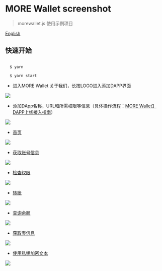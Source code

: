 # MORE Wallet screenshot

> morewallet.js 使用示例项目

[English](https://github.com/EOSMore/morewalletjsdemo/blob/master/README.md)
## 快速开始

```

  $ yarn

  $ yarn start

```



- 进入MORE Wallet 关于我们，长按LOGO进入添加DAPP界面


![](https://public.bitzhidao.com/screenshot/into_dev.jpg)



- 添加DApp名称，URL和所需权限等信息（具体操作流程：[MORE Wallet】DAPP上线接入指南](https://mp.weixin.qq.com/s/rRJiDJOT_DBWRp78jhxWcg)）


![](https://public.bitzhidao.com/screenshot/new_add_dapp.jpg)



- [首页](http://wokeyi.club)


![](https://public.bitzhidao.com/screenshot/new_index.jpg)



- [获取账号信息](http://wokeyi.club/get-account)


![](https://public.bitzhidao.com/screenshot/get_account.jpg)



- [检查权限](http://wokeyi.club/check-action)


![](https://public.bitzhidao.com/screenshot/check_action.jpg)



- [转账](http://wokeyi.club/transfer)


![](https://public.bitzhidao.com/screenshot/transfer.jpg)



- [查询余额](http://wokeyi.club/currency-balance)


![](https://public.bitzhidao.com/screenshot/currency-balance.jpg)



- [获取表信息](http://wokeyi.club/table-rows)


![](https://public.bitzhidao.com/screenshot/get_table_rows.jpg)



- [使用私钥加密文本](http://wokeyi.club/sign-text)


![](https://public.bitzhidao.com/screenshot/sign_text.jpg)





